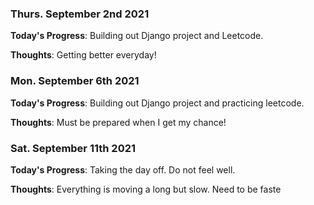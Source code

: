 ### Thurs. September 2nd 2021

**Today's Progress**: Building out Django project and Leetcode.

**Thoughts**: Getting better everyday!

### Mon. September 6th 2021

**Today's Progress**: Building out Django project and practicing leetcode.

**Thoughts**: Must be prepared when I get my chance!

### Sat. September 11th 2021

**Today's Progress**: Taking the day off. Do not feel well.

**Thoughts**: Everything is moving a long but slow. Need to be faste